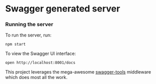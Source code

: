 # Swagger generated server
### Running the server
To run the server, run:

```
npm start
```

To view the Swagger UI interface:

```
open http://localhost:8001/docs
```

This project leverages the mega-awesome [swagger-tools](https://github.com/apigee-127/swagger-tools) middleware which does most all the work.
